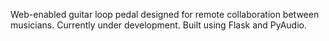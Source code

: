Web-enabled guitar loop pedal designed for remote collaboration between musicians. Currently under development.
Built using Flask and PyAudio.
